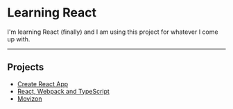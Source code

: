 # Learning React

I'm learning React (finally) and I am using this project for whatever I come up with.

----

## Projects

* [Create React App](create_react_app)
* [React, Webpack and TypeScript](react_webpack_and_typescript)
* [Movizon](movizon)
